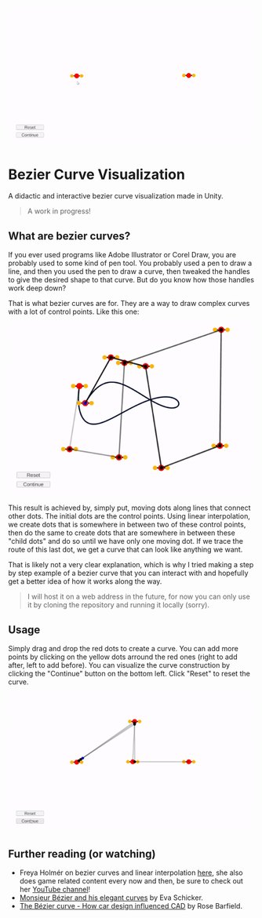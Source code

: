 <p align="center">
  <img src="./Docs/simple-curve.gif" />
</p>

# Bezier Curve Visualization

A didactic and interactive bezier curve visualization made in Unity.

> A work in progress!

## What are bezier curves?

If you ever used programs like Adobe Illustrator or Corel Draw, you are probably used to some kind of pen tool. You probably used a pen to draw a line, and then you used the pen to draw a curve, then tweaked the handles to give the desired shape to that curve. But do you know how those handles work deep down?

That is what bezier curves are for. They are a way to draw complex curves with a lot of control points. Like this one:

<p align="center">
  <img src="./Docs/complex-curve.gif" />
</p>

This result is achieved by, simply put, moving dots along lines that connect other dots. The initial dots are the control points. Using linear interpolation, we create dots that is somewhere in between two of these control points, then do the same to create dots that are somewhere in between these "child dots" and do so until we have only one moving dot. If we trace the route of this last dot, we get a curve that can look like anything we want.

That is likely not a very clear explanation, which is why I tried making a step by step example of a bezier curve that you can interact with and hopefully get a better idea of how it works along the way.

> I will host it on a web address in the future, for now you can only use it by cloning the repository and running it locally (sorry).

## Usage

Simply drag and drop the red dots to create a curve. You can add more points by clicking on the yellow dots arround the red ones (right to add after, left to add before). You can visualize the curve construction by clicking the "Continue" button on the bottom left. Click "Reset" to reset the curve.

<p align="center">
  <img src="./Docs/edit-curve-gif.gif" />
</p>

## Further reading (or watching)

* Freya Holmér on bezier curves and linear interpolation [here](https://www.youtube.com/watch?v=NzjF1pdlK7Y), she also does game related content every now and then, be sure to check out her [YouTube channel](https://www.youtube.com/c/Acegikmo/videos)!
* [Monsieur Bézier and his elegant curves](https://uxdesign.cc/monsieur-b%C3%A9zier-and-his-elegant-curves-52769cca1490) by Eva Schicker.
* [The Bézier curve - How car design influenced CAD](https://www.bricsys.com/blog/the-bezier-curve-how-car-design-influenced-cad) by Rose Barfield.
